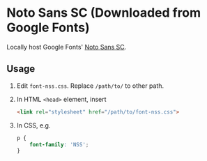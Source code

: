 Noto Sans SC (Downloaded from Google Fonts)
=======

Locally host Google Fonts' [Noto Sans SC](https://fonts.googleapis.com/css?family=Noto+Sans+SC:300,400,500,700&amp;subset=chinese-simplified).

## Usage

1. Edit `font-nss.css`. Replace `/path/to/` to other path.

1. In HTML `<head>` element, insert

	```html
	<link rel="stylesheet" href="/path/to/font-nss.css"> 
	```

1. In CSS, e.g.

	```css
	p {
	    font-family: 'NSS';
	}
	```